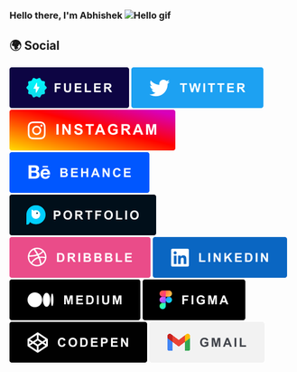 ### Hello there, I'm Abhishek <img src="https://user-images.githubusercontent.com/1303154/88677602-1635ba80-d120-11ea-84d8-d263ba5fc3c0.gif" width="28px" alt="Hello gif">

## 🌍 Social

[![Fueler](social/fueler.svg)](https://fueler.io/Saha)
[![Twitter](social/twitter.svg)](https://twitter.com/designerSaha)
[![Instagram](social/insta.svg)](https://www.instagram.com/pixabuddy/)
[![Behance](social/behance.svg)](https://www.behance.net/abhisheksaha1)
[![Pixabuddy](social/pixabuddy.svg)](https://www.pixabuddy.com/)
[![Dribbble](social/dribbble.svg)](https://dribbble.com/pixabuddy)
[![Linkedin](social/linkedin.svg)](https://www.linkedin.com/in/pixabuddy/)
[![Medium](social/medium.svg)](https://pixabuddy.medium.com/)
[![Figma](social/figma.svg)](https://www.figma.com/@pixabuddy)
[![CodePen](social/codepen.svg)](https://codepen.io/pixabuddy)
[![Gmail](social/gmail.svg)](pixabuddy@gmail.com)

<!-- - [Twitter](https://twitter.com/designerSaha)
- [Instagram](https://www.instagram.com/pixabuddy/)
- [Fueler](https://fueler.io/Saha)
- [Behance](https://www.behance.net/abhisheksaha1)
- [Dribbble](https://dribbble.com/pixabuddy)
- [LinkedIn](https://www.linkedin.com/in/pixabuddy/)
- [Medium](https://pixabuddy.medium.com/)
- [Figma](https://www.figma.com/@pixabuddy)
- [Codepen](https://codepen.io/pixabuddy)
- [Gmail](pixabuddy@gmail.com) -->
